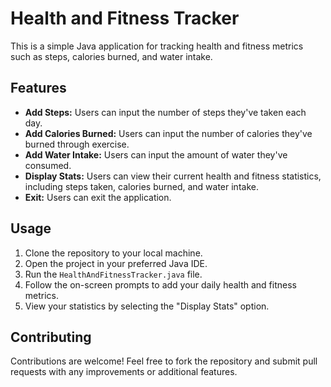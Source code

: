 # Health and Fitness Tracker

This is a simple Java application for tracking health and fitness metrics such as steps, calories burned, and water intake.

## Features

- **Add Steps:** Users can input the number of steps they've taken each day.
- **Add Calories Burned:** Users can input the number of calories they've burned through exercise.
- **Add Water Intake:** Users can input the amount of water they've consumed.
- **Display Stats:** Users can view their current health and fitness statistics, including steps taken, calories burned, and water intake.
- **Exit:** Users can exit the application.

## Usage

1. Clone the repository to your local machine.
2. Open the project in your preferred Java IDE.
3. Run the `HealthAndFitnessTracker.java` file.
4. Follow the on-screen prompts to add your daily health and fitness metrics.
5. View your statistics by selecting the "Display Stats" option.

## Contributing

Contributions are welcome! Feel free to fork the repository and submit pull requests with any improvements or additional features.
